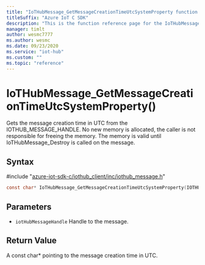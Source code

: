 ```yaml
---                             
title: "IoTHubMessage_GetMessageCreationTimeUtcSystemProperty function reference | Microsoft Docs" 
titleSuffix: "Azure IoT C SDK"            
description: "This is the function reference page for the IoTHubMessage_GetMessageCreationTimeUtcSystemProperty() function in the Azure IoT C SDK. This SDK is used with Azure IoT Hub and Azure IoT Hub Device Provisioning Service"            
manager: timlt                 
author: wesmc7777              
ms.author: wesmc               
ms.date: 09/23/2020                    
ms.service: "iot-hub"             
ms.custom: ""                
ms.topic: "reference"        
---                            
```


# IoTHubMessage_GetMessageCreationTimeUtcSystemProperty()

Gets the message creation time in UTC from the IOTHUB_MESSAGE_HANDLE. No new memory is allocated, the caller is not responsible for freeing the memory. The memory is valid until IoTHubMessage_Destroy is called on the message.

## Syntax

\#include "[azure-iot-sdk-c/iothub_client/inc/iothub_message.h](../iothub-message-h.md)"  
```C
const char* IoTHubMessage_GetMessageCreationTimeUtcSystemProperty(IOTHUB_MESSAGE_HANDLE  iotHubMessageHandle);
```

## Parameters
* `iotHubMessageHandle` Handle to the message.

## Return Value
A const char* pointing to the message creation time in UTC.


